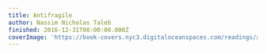 ```yaml
---
title: Antifragile
author: Nassim Nicholas Taleb
finished: 2016-12-31T00:00:00.000Z
coverImage: 'https://book-covers.nyc3.digitaloceanspaces.com/readings/antifragile-02.jpg'
---
```

